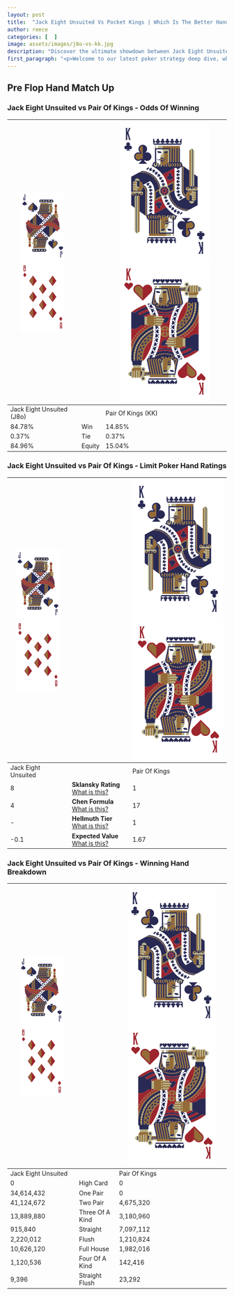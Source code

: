 ```yaml
---
layout: post
title:  "Jack Eight Unsuited Vs Pocket Kings | Which Is The Better Hand In Poker? A Complete Guide"
author: reece
categories: [  ]
image: assets/images/j8o-vs-kk.jpg
description: "Discover the ultimate showdown between Jack Eight Unsuited and Pair Of Kings in poker! Uncover the odds, strategies, and scenarios where one hand triumphs over the other. Get ready to up your poker game with this thrilling analysis."
first_paragraph: "<p>Welcome to our latest poker strategy deep dive, where we're pitting two distinct hands against each other in a high-stakes showdown: Jack Eight Unsuited vs Pair Of Kings.</p><p>In the dynamic world of poker, every decision counts, and knowing which hand holds the upper hand is key to your success at the table.</p><p>In this article, we'll dissect these two hands, explore the scenarios where one dominates the other, and equip you with the knowledge to make strategic choices that can tip the odds in your favor.</p><p>Get ready to unravel the intriguing dynamics of these poker hands and elevate your game to new heights.</p>"
---
```




[comment]: # (sp0)

## Pre Flop Hand Match Up

<div class="table hand-ratings" markdown="1"> 



### Jack Eight Unsuited vs Pair Of Kings - Odds Of Winning


    
| ![image info](assets/images/hand1/J.png) ![image info](assets/images/hand1/8o.png) |  | ![image info](assets/images/hand2/K.png) ![image info](assets/images/hand2/Ko.png) |
| -------- | -------- | -------- |
| Jack Eight Unsuited (J8o) |  | Pair Of Kings (KK) |
| 84.78% | Win | 14.85% |
| 0.37% | Tie | 0.37% |
| 84.96% | Equity | 15.04% |




[comment]: # (sp1)



### Jack Eight Unsuited vs Pair Of Kings - Limit Poker Hand Ratings


    
| ![image info](assets/images/hand1/J.png) ![image info](assets/images/hand1/8o.png) |  | ![image info](assets/images/hand2/K.png) ![image info](assets/images/hand2/Ko.png) |
| -------- | -------- | -------- |
| Jack Eight Unsuited |  | Pair Of Kings |
| 8 | **Sklansky Rating** [What is this?](/sklansky-rating-explained) | 1 |
| 4 | **Chen Formula** [What is this?](/chen-formula-explained) | 17 |
| - | **Hellmuth Tier** [What is this?](/Hellmuth-tier-explained) | 1 |
| -0.1 | **Expected Value** [What is this?](/expected-value-explained) | 1.67 |




[comment]: # (sp2)



### Jack Eight Unsuited vs Pair Of Kings - Winning Hand Breakdown


    
| ![image info](assets/images/hand1/J.png) ![image info](assets/images/hand1/8o.png) |  | ![image info](assets/images/hand2/K.png) ![image info](assets/images/hand2/Ko.png) |
| -------- | -------- | -------- |
| Jack Eight Unsuited |  | Pair Of Kings |
| 0 | High Card | 0 |
| 34,614,432 | One Pair | 0 |
| 41,124,672 | Two Pair | 4,675,320 |
| 13,889,880 | Three Of A Kind | 3,180,960 |
| 915,840 | Straight | 7,097,112 |
| 2,220,012 | Flush | 1,210,824 |
| 10,626,120 | Full House | 1,982,016 |
| 1,120,536 | Four Of A Kind | 142,416 |
| 9,396 | Straight Flush | 23,292 |




[comment]: # (sp3)



</div>

[comment]: # (sp4)



[comment]: # (sp5)

